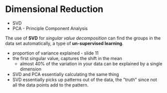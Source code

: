 # Dimensional Reduction

* SVD
* PCA - Principle Component Analysis

The use of __SVD__ for _singular value decomposition_ can find the groups in the data set automatically, a type of __un-supervised learning__.

* proportion of variance explained - slide 11
* the first singular value, captures the shift in the mean
  * almost 40% of the variation in your data can be explained by a single dimension
* SVD and PCA essentially calculating the same thing
* SVD essentially picks up patterns out of the data, the "truth" since not all the data points add to the pattern.
